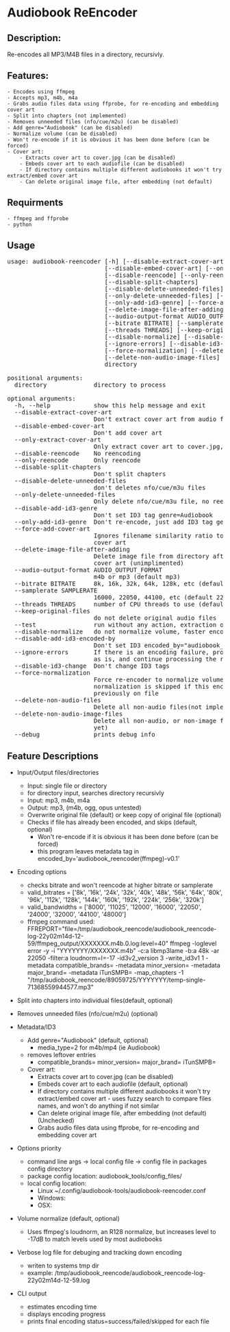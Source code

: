 # Audiobook ReEncoder

## Description:
Re-encodes all MP3/M4B files in a directory, recursivly.

## Features:
	- Encodes using ffmpeg
    - Accepts mp3, m4b, m4a 
    - Grabs audio files data using ffprobe, for re-encoding and embedding cover art
    - Split into chapters (not implemented)
    - Removes unneeded files (nfo/cue/m2u) (can be disabled)
    - Add genre="Audiobook" (can be disabled)
    - Normalize volume (can be disabled)
	- Won't re-encode if it is obvious it has been done before (can be forced)
    - Cover art:
    	- Extracts cover art to cover.jpg (can be disabled)
		- Embeds cover art to each audiofile (can be disabled)
		- If directory contains multiple different audiobooks it won't try extract/embed cover art
		- Can delete original image file, after embedding (not default)

## Requirments
	- ffmpeg and ffprobe
	- python

## Usage
<pre>
usage: audiobook-reencoder [-h] [--disable-extract-cover-art]
                           [--disable-embed-cover-art] [--only-extract-cover-art]
                           [--disable-reencode] [--only-reencode]
                           [--disable-split-chapters]
                           [--disable-delete-unneeded-files]
                           [--only-delete-unneeded-files] [--disable-add-id3-genre]
                           [--only-add-id3-genre] [--force-add-cover-art]
                           [--delete-image-file-after-adding]
                           [--audio-output-format AUDIO_OUTPUT_FORMAT]
                           [--bitrate BITRATE] [--samplerate SAMPLERATE]
                           [--threads THREADS] [--keep-original-files] [--test]
                           [--disable-normalize] [--disable-add-id3-encoded-by]
                           [--ignore-errors] [--disable-id3-change]
                           [--force-normalization] [--delete-non-audio-files]
                           [--delete-non-audio-image-files] [--debug]
                           directory

positional arguments:
  directory             directory to process

optional arguments:
  -h, --help            show this help message and exit
  --disable-extract-cover-art
                        Don't extract cover art from audio file to cover.jpg
  --disable-embed-cover-art
                        Don't add cover art
  --only-extract-cover-art
                        Only extract cover art to cover.jpg, no reencoding
  --disable-reencode    No reencoding
  --only-reencode       Only reencode
  --disable-split-chapters
                        Don't split chapters
  --disable-delete-unneeded-files
                        don't deletes nfo/cue/m3u files
  --only-delete-unneeded-files
                        Only delete nfo/cue/m3u file, no reencode
  --disable-add-id3-genre
                        Don't set ID3 tag genre=Audiobook
  --only-add-id3-genre  Don't re-encode, just add ID3 tag genre=Audiobook
  --force-add-cover-art
                        Ignores filename similarity ratio to decide weather to add
                        cover art
  --delete-image-file-after-adding
                        Delete image file from directory after adding it to id3 as
                        cover art (unimplimented)
  --audio-output-format AUDIO_OUTPUT_FORMAT
                        m4b or mp3 (default mp3)
  --bitrate BITRATE     8k, 16k, 32k, 64k, 128k, etc (default 32k)
  --samplerate SAMPLERATE
                        16000, 22050, 44100, etc (default 22050)
  --threads THREADS     number of CPU threads to use (default 4)
  --keep-original-files
                        do not delete original audio files
  --test                run without any action, extraction or reencoding
  --disable-normalize   do not normalize volume, faster encoding
  --disable-add-id3-encoded-by
                        Don't set ID3 encoded_by="audiobook_reencoder(ffmpeg)-v0.1"
  --ignore-errors       If there is an encoding failure, program will leave the file
                        as is, and continue processing the rest of files
  --disable-id3-change  Don't change ID3 tags
  --force-normalization
                        Force re-encoder to normalize volume. By default,
                        normalization is skipped if this encoder was likely run
                        previously on file
  --delete-non-audio-files
                        Delete all non-audio files(not implemented yet)
  --delete-non-audio-image-files
                        Delete all non-audio, or non-image files(not implemented
                        yet)
  --debug               prints debug info
</pre>

## Feature Descriptions

- Input/Output files/directories
   - Input: single file or directory
   - for directory input, searches directory recursivly
   - Input: mp3, m4b, m4a 
   - Output: mp3, (m4b, ogg, opus untested)
   - Overwrite original file (default) or keep copy of original file (optional)
   - Checks if file has already been encoded, and skips (default, optional)
      - Won't re-encode if it is obvious it has been done before (can be forced) 
      - this program leaves metadata tag in encoded_by='audiobook_reencoder(ffmpeg)-v0.1'


- Encoding options
   - checks bitrate and won't reencode at higher bitrate or samplerate
   - valid_bitrates = ['8k', '16k', '24k', '32k', '40k', '48k', '56k', '64k', '80k', '96k', '112k', '128k', '144k', '160k', '192k', '224k', '256k', '320k']
   - valid_bandwidths = ['8000', '11025', '12000', '16000', '22050', '24000', '32000', '44100', '48000']
   - ffmpeg command used: FFREPORT="file=/tmp/audiobook_reencode/audiobook_reencode-log-22y02m14d-12-59/ffmpeg_output/XXXXXXX.m4b.0.log:level=40" ffmpeg   -loglevel error -y -i "YYYYYYY/XXXXXXX.m4b" -c:a libmp3lame -b:a 48k -ar 22050 -filter:a loudnorm=I=-17  -id3v2_version 3 -write_id3v1 1 -metadata compatible_brands= -metadata minor_version= -metadata major_brand= -metadata iTunSMPB= -map_chapters -1  "/tmp/audiobook_reencode/89059725/YYYYYYY/temp-single-71368559944577.mp3"


- Split into chapters into individual files(default, optional)

- Removes unneeded files (nfo/cue/m2u) (optional)

- Metadata/ID3
   - Add genre="Audiobook" (default, optional)
      - media_type=2 for m4b/mp4 (ie Audiobook)
   - removes leftover entries
      -  compatible_brands= minor_version= major_brand= iTunSMPB=
   - Cover art:
    	- Extracts cover art to cover.jpg (can be disabled)
		- Embeds cover art to each audiofile (default, optional)
		- If directory contains multiple different audiobooks it won't try extract/embed cover art
         - uses fuzzy search to compare files names, and won't do anything if not similar
		- Can delete original image file, after embedding (not default)            (Unchecked)
      - Grabs audio files data using ffprobe, for re-encoding and embedding cover art

- Options priority
   - command line args -> local config file -> config file in packages config directory
   - package config location: audiobook_tools/config_files/
   - local config location: 
      - Linux ~/.config/audiobook-tools/audiobook-reencoder.conf
      - Windows: 
      - OSX:

- Volume normalize (default, optional)
   - Uses ffmpeg's loudnorm, an R128 normalize, but increases level to -17dB to match levels used by most audiobooks

- Verbose log file for debuging and tracking down encoding 
   - writen to systems tmp dir
   - example: /tmp/audiobook_reencode/audiobook_reencode-log-22y02m14d-12-59.log   

- CLI output 
   - estimates encoding time
   - displays encoding progress
   - prints final encoding status=success/failed/skipped for each file

